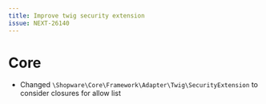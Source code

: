 ```yaml
---
title: Improve twig security extension
issue: NEXT-26140
---
```


# Core

* Changed `\Shopware\Core\Framework\Adapter\Twig\SecurityExtension` to consider closures for allow list
